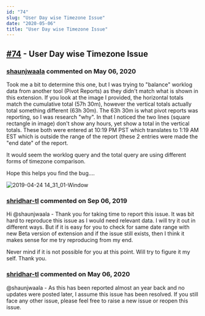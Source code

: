 ```yaml
---
id: "74"
slug: "User Day wise Timezone Issue"
date: "2020-05-06"
title: "User Day wise Timezone Issue"
---
```



## [#74](https://github.com/shridhar-tl/jira-assistant/issues/74) - User Day wise Timezone Issue

### [shaunjwaala](https://github.com/shaunjwaala) commented on May 06, 2020

Took me a bit to determine this one, but I was trying to "balance" worklog data from another tool (Pivot Reports) as they didn't match what is shown in this extension.  If you look at the image I provided, the horizontal totals match the cumulative total (57h 30m), however the vertical totals actually total something different (63h 30m).  The 63h 30m is what pivot reports was reporting, so I was research "why".  In that I noticed the two lines (square rectangle in image) don't show any hours, yet show a total in the vertical totals.  These both were entered at 10:19 PM PST which translates to 1:19 AM EST which is outside the range of the report (these 2 entries were made the "end date" of the report.

It would seem the worklog query and the total query are using different forms of timezone comparison.

Hope this helps you find the bug....

![2019-04-24 14_31_01-Window](https://user-images.githubusercontent.com/630152/56685489-14b94f00-66a0-11e9-9c04-eec7a5b51eb9.png)


### [shridhar-tl](https://github.com/shridhar-tl) commented on Sep 06, 2019

Hi @shaunjwaala - Thank you for taking time to report this issue. It was bit hard to reproduce this issue as I would need relevant data. I will try it out in different ways. But if it is easy for you to check for same date range with new Beta version of extension and if the issue still exists, then I think it makes sense for me try reproducing from my end.

Never mind if it is not possible for you at this point. Will try to figure it my self. Thank you.

### [shridhar-tl](https://github.com/shridhar-tl) commented on May 06, 2020

@shaunjwaala - As this has been reported almost an year back and no updates were posted later, I assume this issue has been resolved. If you still face any other issue, please feel free to raise a new issue or reopen this issue.
